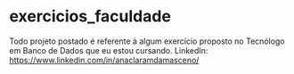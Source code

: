 # exercicios_faculdade
Todo projeto postado é referente à algum exercício proposto no Tecnólogo em Banco de Dados que eu estou cursando.
LinkedIn: https://www.linkedin.com/in/anaclaramdamasceno/
